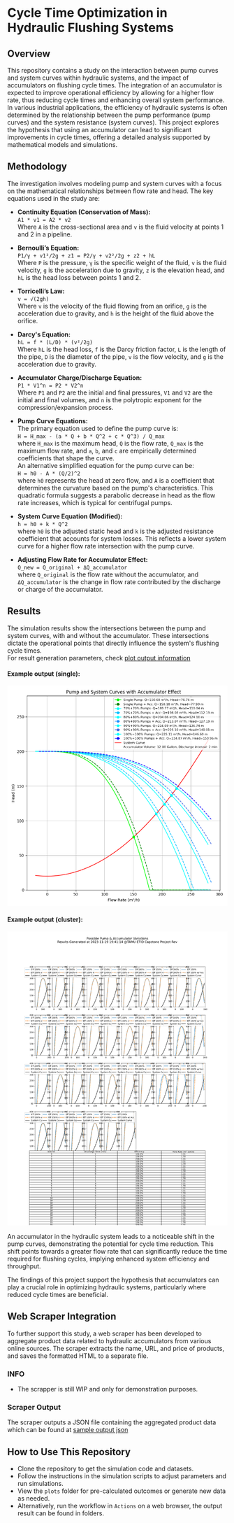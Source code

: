 # Cycle Time Optimization in Hydraulic Flushing Systems

## Overview
This repository contains a study on the interaction between pump curves and system curves within hydraulic systems, and the impact of accumulators on flushing cycle times. The integration of an accumulator is expected to improve operational efficiency by allowing for a higher flow rate, thus reducing cycle times and enhancing overall system performance.  
In various industrial applications, the efficiency of hydraulic systems is often determined by the relationship between the pump performance (pump curves) and the system resistance (system curves). This project explores the hypothesis that using an accumulator can lead to significant improvements in cycle times, offering a detailed analysis supported by mathematical models and simulations.

## Methodology
The investigation involves modeling pump and system curves with a focus on the mathematical relationships between flow rate and head. The key equations used in the study are:

- **Continuity Equation (Conservation of Mass):**  
  `A1 * v1 = A2 * v2`  
  Where `A` is the cross-sectional area and `v` is the fluid velocity at points 1 and 2 in a pipeline.

- **Bernoulli’s Equation:**  
  `P1/γ + v1²/2g + z1 = P2/γ + v2²/2g + z2 + hL`  
  Where `P` is the pressure, `γ` is the specific weight of the fluid, `v` is the fluid velocity, `g` is the acceleration due to gravity, `z` is the elevation head, and `hL` is the head loss between points 1 and 2.

- **Torricelli’s Law:**  
  `v = √(2gh)`  
  Where `v` is the velocity of the fluid flowing from an orifice, `g` is the acceleration due to gravity, and `h` is the height of the fluid above the orifice.

- **Darcy's Equation:**  
  `hL = f * (L/D) * (v²/2g)`  
  Where `hL` is the head loss, `f` is the Darcy friction factor, `L` is the length of the pipe, `D` is the diameter of the pipe, `v` is the flow velocity, and `g` is the acceleration due to gravity.

- **Accumulator Charge/Discharge Equation:**  
  `P1 * V1^n = P2 * V2^n`  
  Where `P1` and `P2` are the initial and final pressures, `V1` and `V2` are the initial and final volumes, and `n` is the polytropic exponent for the compression/expansion process.

- **Pump Curve Equations:**  
  The primary equation used to define the pump curve is:  
  `H = H_max - (a * Q + b * Q^2 + c * Q^3) / Q_max`  
  where `H_max` is the maximum head, `Q` is the flow rate, `Q_max` is the maximum flow rate, and `a`, `b`, and `c` are empirically determined coefficients that shape the curve.  
  An alternative simplified equation for the pump curve can be:  
  `H = h0 - A * (Q/2)^2`  
  where `h0` represents the head at zero flow, and `A` is a coefficient that determines the curvature based on the pump's characteristics. This quadratic formula suggests a parabolic decrease in head as the flow rate increases, which is typical for centrifugal pumps.

- **System Curve Equation (Modified):**  
  `h = h0 + k * Q^2`  
  where `h0` is the adjusted static head and `k` is the adjusted resistance coefficient that accounts for system losses. This reflects a lower system curve for a higher flow rate intersection with the pump curve.

- **Adjusting Flow Rate for Accumulator Effect:**  
  `Q_new = Q_original + ΔQ_accumulator`  
  where `Q_original` is the flow rate without the accumulator, and `ΔQ_accumulator` is the change in flow rate contributed by the discharge or charge of the accumulator.


## Results
The simulation results show the intersections between the pump and system curves, with and without the accumulator. These intersections dictate the operational points that directly influence the system's flushing cycle times.  
For result generation parameters, check [plot output information](output/README.md)

#### Example output (single):  
![sample Pump Curve Diagram](output/plots/pump_system_Q_150_H_200_shift_20_63.png)  

#### Example output (cluster):  
![sample Pump Curve Diagram](output/plots/pump_acc_mix_variables.png)

An accumulator in the hydraulic system leads to a noticeable shift in the pump curves, demonstrating the potential for cycle time reduction. This shift points towards a greater flow rate that can significantly reduce the time required for flushing cycles, implying enhanced system efficiency and throughput.

The findings of this project support the hypothesis that accumulators can play a crucial role in optimizing hydraulic systems, particularly where reduced cycle times are beneficial.

## Web Scraper Integration
To further support this study, a web scraper has been developed to aggregate product data related to hydraulic accumulators from various online sources. The scraper extracts the name, URL, and price of products, and saves the formatted HTML to a separate file.

### INFO
- The scrapper is still WIP and only for demonstration purposes. 

### Scraper Output
The scraper outputs a JSON file containing the aggregated product data which can be found at [sample output json](web/all_products.json)

## How to Use This Repository
- Clone the repository to get the simulation code and datasets.
- Follow the instructions in the simulation scripts to adjust parameters and run simulations.
- View the `plots` folder for pre-calculated outcomes or generate new data as needed.
- Alternatively, run the workflow in `Actions` on a web browser, the output result can be found in folders.
